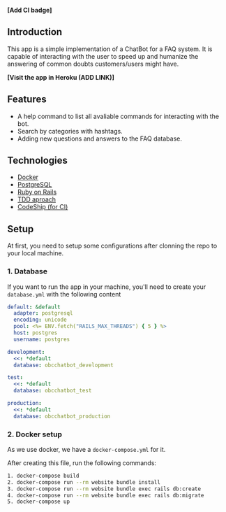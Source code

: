 **[Add CI badge]**

## Introduction
This app is a simple implementation of a ChatBot for a FAQ system. It is capable of interacting with the user to speed up and humanize the answering of common doubts customers/users might have.

**[Visit the app in Heroku (ADD LINK)]**

## Features
* A help command to list all avaliable commands for interacting with the bot.
* Search by categories with hashtags.
* Adding new questions and answers to the FAQ database.

## Technologies
* [Docker](https://docs.docker.com/get-started/)
* [PostgreSQL](https://www.postgresql.org/)
* [Ruby on Rails](http://rubyonrails.org/)
* [TDD aproach](https://en.wikipedia.org/wiki/Test-driven_development)
* [CodeShip (for CI)](https://codeship.com/)


## Setup

At first, you need to setup some configurations after clonning the repo to your local machine.

### 1. Database

If you want to run the app in your machine, you'll need to create your `database.yml` with the following content

```yaml
default: &default
  adapter: postgresql
  encoding: unicode
  pool: <%= ENV.fetch("RAILS_MAX_THREADS") { 5 } %>
  host: postgres
  username: postgres

development:
  <<: *default
  database: obcchatbot_development

test:
  <<: *default
  database: obcchatbot_test

production:
  <<: *default
  database: obcchatbot_production

```

### 2. Docker setup

 As we use docker, we have a `docker-compose.yml` for it.

 After creating this file, run the following commands:

 ```sh
 1. docker-compose build
 2. docker-compose run --rm website bundle install
 3. docker-compose run --rm website bundle exec rails db:create
 4. docker-compose run --rm website bundle exec rails db:migrate
 5. docker-compose up
